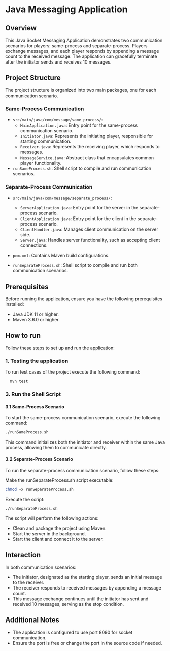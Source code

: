 # Java Messaging Application

## Overview

This Java Socket Messaging Application demonstrates two communication scenarios for players: same-process and separate-process. Players exchange messages, and each player responds by appending a message count to the received message. The application can gracefully terminate after the initiator sends and receives 10 messages.

## Project Structure

The project structure is organized into two main packages, one for each communication scenario.

### Same-Process Communication

- `src/main/java/com/message/same_process/`:
   - `MainApplication.java`: Entry point for the same-process communication scenario.
   - `Initiator.java`: Represents the initiating player, responsible for starting communication.
   - `Receiver.java`: Represents the receiving player, which responds to messages.
   - `MessageService.java`: Abstract class that encapsulates common player functionality.
- `runSameProcess.sh`: Shell script to compile and run communication scenarios.


### Separate-Process Communication

- `src/main/java/com/message/separate_process/`:
   - `ServerApplication.java`: Entry point for the server in the separate-process scenario.
   - `ClientApplication.java`: Entry point for the client in the separate-process scenario.
   - `ClientHandler.java`: Manages client communication on the server side.
   - `Server.java`: Handles server functionality, such as accepting client connections.

- `pom.xml`: Contains Maven build configurations.
- `runSeparateProcess.sh`: Shell script to compile and run both communication scenarios.

## Prerequisites

Before running the application, ensure you have the following prerequisites installed:

- Java JDK 11 or higher.
- Maven 3.6.0 or higher.

## How to run

Follow these steps to set up and run the application:

### 1. Testing the application

To run test cases of the project execute the following command:

```bash
  mvn test
```

### 3. Run the Shell Script

#### 3.1 Same-Process Scenario
To start the same-process communication scenario, execute the following command:

```sh
./runSameProcess.sh
```
This command initializes both the initiator and receiver within the same Java process, allowing them to communicate directly.


#### 3.2 Separate-Process Scenario
To run the separate-process communication scenario, follow these steps:

Make the runSeparateProcess.sh script executable:
```sh
chmod +x runSeparateProcess.sh
```

Execute the script:

```sh
./runSeparateProcess.sh
```

The script will perform the following actions:

- Clean and package the project using Maven.
- Start the server in the background.
- Start the client and connect it to the server.

## Interaction
In both communication scenarios:

- The initiator, designated as the starting player, sends an initial message to the receiver.
- The receiver responds to received messages by appending a message count.
- This message exchange continues until the initiator has sent and received 10 messages, serving as the stop condition.

## Additional Notes

- The application is configured to use port 8090 for socket communication.
- Ensure the port is free or change the port in the source code if needed.
